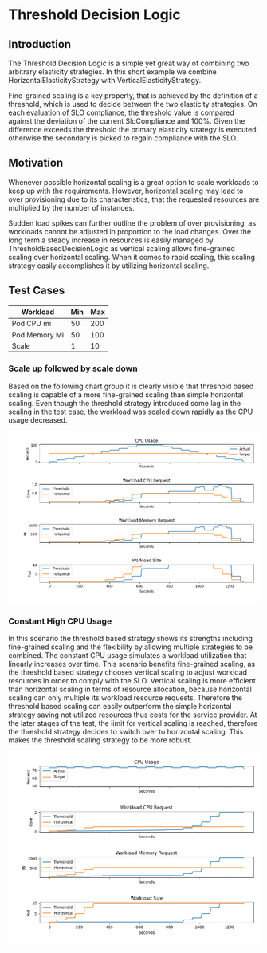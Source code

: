 # Threshold Decision Logic

## Introduction

The Threshold Decision Logic is a simple yet great way of combining two arbitrary elasticity strategies. In this short example we combine HorizontalElasticityStrategy with VerticalElasticityStrategy.

Fine-grained scaling is a key property, that is achieved by the definition of a threshold, which is used to decide between the two elasticity strategies.
On each evaluation of SLO compliance, the threshold value is compared against the deviation of the current SloCompliance and 100%.
Given the difference exceeds the threshold the primary elasticity strategy is executed, otherwise the secondary is picked to regain compliance with the SLO.


## Motivation

Whenever possible horizontal scaling is a great option to scale workloads to keep up with the requirements.
However, horizontal scaling may lead to over provisioning due to its characteristics, that the requested resources are multiplied by the number of instances.

Sudden load spikes can further outline the problem of over provisioning, as workloads cannot be adjusted in proportion to the load changes.
Over the long term a steady increase in resources is easily managed by ThresholdBasedDecisionLogic as vertical scaling allows fine-grained scaling over horizontal scaling.
When it comes to rapid scaling, this scaling strategy easily accomplishes it by utilizing horizontal scaling.

## Test Cases

| Workload      | Min | Max |
|---------------|-----|-----|
| Pod CPU mi    | 50  | 200 |
| Pod Memory Mi | 50  | 100 |
| Scale         | 1   | 10  |

### Scale up followed by scale down

Based on the following chart group it is clearly visible that threshold based scaling is capable of a more fine-grained scaling than simple horizontal scaling.
Even though the threshold strategy introduced some lag in the scaling in the test case, the workload was scaled down rapidly as the CPU usage decreased.

![plot](threshold_horizontal.png)

### Constant High CPU Usage

In this scenario the threshold based strategy shows its strengths including fine-grained scaling and the flexibility by allowing multiple strategies to be combined.
The constant CPU usage simulates a workload utilization that linearly increases over time.
This scenario benefits fine-grained scaling, as the threshold based strategy chooses vertical scaling to adjust workload resources in order to comply with the SLO. Vertical scaling is more efficient than horizontal scaling in terms of resource allocation, because horizontal scaling can only multiple its workload resource requests.
Therefore the threshold based scaling can easily outperform the simple horizontal strategy saving not utilized resources thus costs for the service provider.
At the later stages of the test, the limit for vertical scaling is reached, therefore the threshold strategy decides to switch over to horizontal scaling. This makes the threshold scaling strategy to be more robust.

![plot](threshold_horizontal_constant.png)
